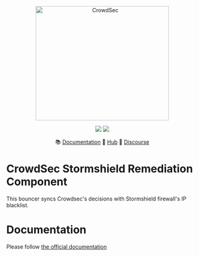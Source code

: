 <p align="center">
<img src="https://github.com/crowdsecurity/crowdsec-stormshield-bouncer/raw/main/docs/static/logo.png" alt="CrowdSec" title="CrowdSec" width="350" height="300" />
</p>
<p align="center">
<img src="https://img.shields.io/badge/build-pass-green">
<img src="https://img.shields.io/badge/tests-pass-green">
</p>
<p align="center">
&#x1F4DA; <a href="#installation/">Documentation</a>
&#x1F4A0; <a href="https://hub.crowdsec.net">Hub</a>
&#128172; <a href="https://discourse.crowdsec.net">Discourse </a>
</p>

# CrowdSec Stormshield Remediation Component

This bouncer syncs Crowdsec's decisions with Stormshield firewall's IP blacklist. 


# Documentation

Please follow [the official documentation](https://docs.crowdsec.net/docs/next/bouncers/stormshield)

